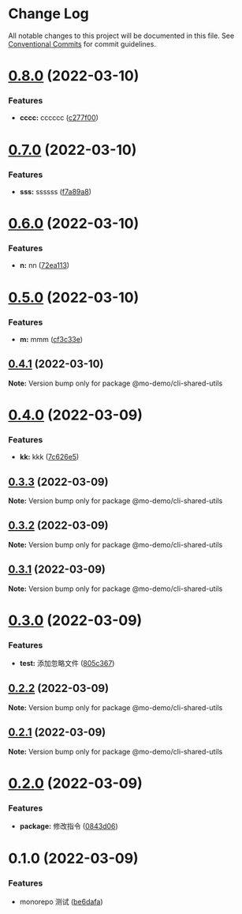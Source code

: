 # Change Log

All notable changes to this project will be documented in this file.
See [Conventional Commits](https://conventionalcommits.org) for commit guidelines.

# [0.8.0](https://github.com/gk7261234/my-monorepo/compare/@mo-demo/cli-shared-utils@0.7.0...@mo-demo/cli-shared-utils@0.8.0) (2022-03-10)


### Features

* **cccc:** cccccc ([c277f00](https://github.com/gk7261234/my-monorepo/commit/c277f00d75707c7dae88975fcf60ae0d4531ee47))





# [0.7.0](https://github.com/gk7261234/my-monorepo/compare/@mo-demo/cli-shared-utils@0.6.0...@mo-demo/cli-shared-utils@0.7.0) (2022-03-10)


### Features

* **sss:** ssssss ([f7a89a8](https://github.com/gk7261234/my-monorepo/commit/f7a89a819f7bdb98f23cd1b68868388c656af7a6))





# [0.6.0](https://github.com/gk7261234/my-monorepo/compare/@mo-demo/cli-shared-utils@0.5.0...@mo-demo/cli-shared-utils@0.6.0) (2022-03-10)


### Features

* **n:** nn ([72ea113](https://github.com/gk7261234/my-monorepo/commit/72ea113e080abff47068eb205b0332e942b7c700))





# [0.5.0](https://github.com/gk7261234/my-monorepo/compare/@mo-demo/cli-shared-utils@0.4.1...@mo-demo/cli-shared-utils@0.5.0) (2022-03-10)


### Features

* **m:** mmm ([cf3c33e](https://github.com/gk7261234/my-monorepo/commit/cf3c33e055d95a94259724bbd07cb06bff1ef361))





## [0.4.1](https://github.com/gk7261234/my-monorepo/compare/@mo-demo/cli-shared-utils@0.4.0...@mo-demo/cli-shared-utils@0.4.1) (2022-03-10)

**Note:** Version bump only for package @mo-demo/cli-shared-utils





# [0.4.0](https://github.com/gk7261234/my-monorepo/compare/@mo-demo/cli-shared-utils@0.3.3...@mo-demo/cli-shared-utils@0.4.0) (2022-03-09)


### Features

* **kk:** kkk ([7c626e5](https://github.com/gk7261234/my-monorepo/commit/7c626e565919d24ae27e3609bdd80f50c7c3ad75))





## [0.3.3](https://github.com/gk7261234/my-monorepo/compare/@mo-demo/cli-shared-utils@0.3.2...@mo-demo/cli-shared-utils@0.3.3) (2022-03-09)

**Note:** Version bump only for package @mo-demo/cli-shared-utils





## [0.3.2](https://github.com/gk7261234/my-monorepo/compare/@mo-demo/cli-shared-utils@0.3.1...@mo-demo/cli-shared-utils@0.3.2) (2022-03-09)

**Note:** Version bump only for package @mo-demo/cli-shared-utils





## [0.3.1](https://github.com/gk7261234/my-monorepo/compare/@mo-demo/cli-shared-utils@0.3.0...@mo-demo/cli-shared-utils@0.3.1) (2022-03-09)

**Note:** Version bump only for package @mo-demo/cli-shared-utils





# [0.3.0](https://github.com/gk7261234/my-monorepo/compare/@mo-demo/cli-shared-utils@0.2.2...@mo-demo/cli-shared-utils@0.3.0) (2022-03-09)


### Features

* **test:** 添加忽略文件 ([805c367](https://github.com/gk7261234/my-monorepo/commit/805c367fe579a7f5b33390e2b31b7e1999cdad19))





## [0.2.2](https://github.com/gk7261234/my-monorepo/compare/@mo-demo/cli-shared-utils@0.2.1...@mo-demo/cli-shared-utils@0.2.2) (2022-03-09)

**Note:** Version bump only for package @mo-demo/cli-shared-utils





## [0.2.1](https://github.com/gk7261234/my-monorepo/compare/@mo-demo/cli-shared-utils@0.2.0...@mo-demo/cli-shared-utils@0.2.1) (2022-03-09)

**Note:** Version bump only for package @mo-demo/cli-shared-utils





# [0.2.0](https://github.com/gk7261234/my-monorepo/compare/@mo-demo/cli-shared-utils@0.1.0...@mo-demo/cli-shared-utils@0.2.0) (2022-03-09)


### Features

* **package:** 修改指令 ([0843d06](https://github.com/gk7261234/my-monorepo/commit/0843d06d542754d528f9cf2f7ae85a646c6e4b34))





# 0.1.0 (2022-03-09)


### Features

* monorepo 测试 ([be6dafa](https://github.com/gk7261234/my-monorepo/commit/be6dafa78c16cb897007a11d96f01f79eac5d149))
